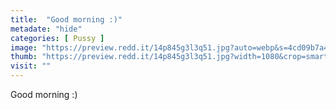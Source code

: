 ```yaml
---
title:  "Good morning :)"
metadate: "hide"
categories: [ Pussy ]
image: "https://preview.redd.it/14p845g3l3q51.jpg?auto=webp&s=4cd09b7a4b1460d617e03d3d215686bb4c1fae27"
thumb: "https://preview.redd.it/14p845g3l3q51.jpg?width=1080&crop=smart&auto=webp&s=86d61c8d6e49312c63a213d813f71cd76214d02c"
visit: ""
---
```

Good morning :)
